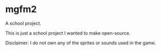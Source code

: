# mgfm2
A school project.

This is just a school project I wanted to make open-source.

Disclaimer: I do not own any of the sprites or sounds used in the game.
